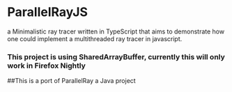 ParallelRayJS
====

a Minimalistic ray tracer written in TypeScript that aims to demonstrate how one could implement a multithreaded ray tracer in javascript.

### This project is using SharedArrayBuffer, currently this will only work in Firefox Nightly

##This is a port of ParallelRay a Java project
